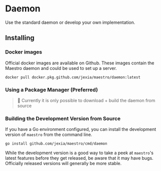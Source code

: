 # Daemon

Use the standard daemon or develop your own implementation.

## Installing

### Docker images

Official docker images are available on Github. These images contain the Maestro daemon and could be used to set up a server.

```
docker pull docker.pkg.github.com/jexia/maestro/daemon:latest
```

### Using a Package Manager (Preferred)

> 🚧 Currently it is only possible to download + build the daemon from source

### Building the Development Version from Source

If you have a Go environment
configured, you can install the development version of `maestro` from
the command line.

```
go install github.com/jexia/maestro/cmd/daemon
```

While the development version is a good way to take a peek at
`maestro`'s latest features before they get released, be aware that it
may have bugs. Officially released versions will generally be more
stable.